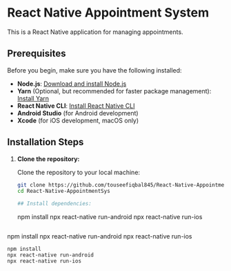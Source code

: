 # React Native Appointment System

This is a React Native application for managing appointments.

## Prerequisites

Before you begin, make sure you have the following installed:

- **Node.js**: [Download and install Node.js](https://nodejs.org/)
- **Yarn** (Optional, but recommended for faster package management): [Install Yarn](https://classic.yarnpkg.com/en/docs/install/)
- **React Native CLI**: [Install React Native CLI](https://reactnative.dev/docs/environment-setup)
- **Android Studio** (for Android development)
- **Xcode** (for iOS development, macOS only)

## Installation Steps

1. **Clone the repository:**

   Clone the repository to your local machine:

   ```bash
   git clone https://github.com/touseefiqbal845/React-Native-AppointmentSys.git
   cd React-Native-AppointmentSys

   ## Install dependencies:
   ```
   npm install
npx react-native run-android
npx react-native run-ios
   ```
npm install
npx react-native run-android
npx react-native run-ios
```
npm install
npx react-native run-android
npx react-native run-ios
